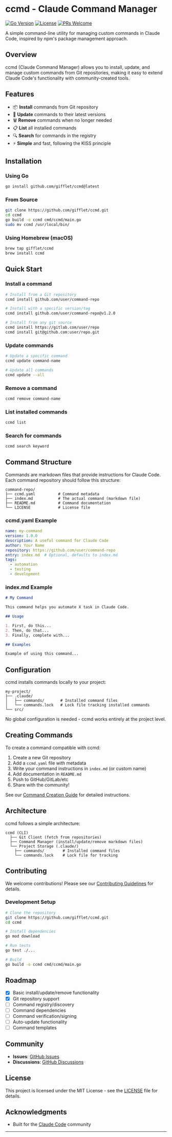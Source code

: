 # ccmd - Claude Command Manager

[![Go Version](https://img.shields.io/badge/Go-1.21+-blue.svg)](https://golang.org)
[![License](https://img.shields.io/badge/License-MIT-green.svg)](LICENSE)
[![PRs Welcome](https://img.shields.io/badge/PRs-welcome-brightgreen.svg)](CONTRIBUTING.md)

A simple command-line utility for managing custom commands in Claude Code, inspired by npm's package management approach.

## Overview

ccmd (Claude Command Manager) allows you to install, update, and manage custom commands from Git repositories, making it easy to extend Claude Code's functionality with community-created tools.

## Features

- 📦 **Install** commands from Git repository
- 🔄 **Update** commands to their latest versions
- 🗑️ **Remove** commands when no longer needed
- 📋 **List** all installed commands
- 🔍 **Search** for commands in the registry
- ⚡ **Simple** and fast, following the KISS principle

## Installation

### Using Go

```bash
go install github.com/gifflet/ccmd@latest
```

### From Source

```bash
git clone https://github.com/gifflet/ccmd.git
cd ccmd
go build -o ccmd cmd/ccmd/main.go
sudo mv ccmd /usr/local/bin/
```

### Using Homebrew (macOS)

```bash
brew tap gifflet/ccmd
brew install ccmd
```

## Quick Start

### Install a command

```bash
# Install from a Git repository
ccmd install github.com/user/command-repo

# Install with a specific version/tag
ccmd install github.com/user/command-repo@v1.2.0

# Install from any git source
ccmd install https://gitlab.com/user/repo
ccmd install git@github.com:user/repo.git
```

### Update commands

```bash
# Update a specific command
ccmd update command-name

# Update all commands
ccmd update --all
```

### Remove a command

```bash
ccmd remove command-name
```

### List installed commands

```bash
ccmd list
```

### Search for commands

```bash
ccmd search keyword
```

## Command Structure

Commands are markdown files that provide instructions for Claude Code. Each command repository should follow this structure:

```
command-repo/
├── ccmd.yaml          # Command metadata
├── index.md           # The actual command (markdown file)
├── README.md          # Command documentation
└── LICENSE            # License file
```

### ccmd.yaml Example

```yaml
name: my-command
version: 1.0.0
description: A useful command for Claude Code
author: Your Name
repository: https://github.com/user/command-repo
entry: index.md  # Optional, defaults to index.md
tags:
  - automation
  - testing
  - development
```

### index.md Example

```markdown
# My Command

This command helps you automate X task in Claude Code.

## Usage

1. First, do this...
2. Then, do that...
3. Finally, complete with...

## Examples

Example of using this command...
```

## Configuration

ccmd installs commands locally to your project:

```
my-project/
├── .claude/
│   ├── commands/       # Installed command files
│   └── commands.lock   # Lock file tracking installed commands
└── src/
```

No global configuration is needed - ccmd works entirely at the project level.

## Creating Commands

To create a command compatible with ccmd:

1. Create a new Git repository
2. Add a `ccmd.yaml` file with metadata
3. Write your command instructions in `index.md` (or custom name)
4. Add documentation in `README.md`
5. Push to GitHub/GitLab/etc
6. Share with the community!

See our [Command Creation Guide](docs/CREATING_COMMANDS.md) for detailed instructions.

## Architecture

ccmd follows a simple architecture:

```
ccmd (CLI)
  ├── Git Client (fetch from repositories)
  ├── Command Manager (install/update/remove markdown files)
  └── Project Storage (.claude/)
    ├── commands/        # Installed command files
    └── commands.lock    # Lock file for tracking
```

## Contributing

We welcome contributions! Please see our [Contributing Guidelines](CONTRIBUTING.md) for details.

### Development Setup

```bash
# Clone the repository
git clone https://github.com/gifflet/ccmd.git
cd ccmd

# Install dependencies
go mod download

# Run tests
go test ./...

# Build
go build -o ccmd cmd/ccmd/main.go
```

## Roadmap

- [x] Basic install/update/remove functionality
- [x] Git repository support
- [ ] Command registry/discovery
- [ ] Command dependencies
- [ ] Command verification/signing
- [ ] Auto-update functionality
- [ ] Command templates

## Community

- **Issues**: [GitHub Issues](https://github.com/gifflet/ccmd/issues)
- **Discussions**: [GitHub Discussions](https://github.com/gifflet/ccmd/discussions)

## License

This project is licensed under the MIT License - see the [LICENSE](LICENSE) file for details.

## Acknowledgments

- Built for the [Claude Code](https://claude.ai/code) community

---
